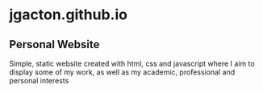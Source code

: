 # jgacton.github.io

<h2>Personal Website</h2>
<p>Simple, static website created with html, css and javascript where I aim to display some of my work, as well as my academic, professional and personal interests</p>
